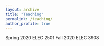 ```yaml
---
layout: archive
title: "Teaching"
permalink: /teaching/
author_profile: true
---
```


Spring 2020 ELEC 2501
Fall   2020 ELEC 3908
